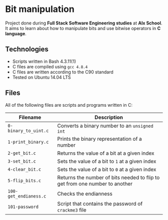 # Bit manipulation

Project done during **Full Stack Software Engineering studies** at **Alx School**. It aims to learn about how to manipulate bits and use bitwise operators in **C language**.

## Technologies

- Scripts written in Bash 4.3.11(1)
- C files are compiled using `gcc 4.8.4`
- C files are written according to the C90 standard
- Tested on Ubuntu 14.04 LTS

## Files

All of the following files are scripts and programs written in C:

| Filename              | Description                                                                 |
| --------------------- | --------------------------------------------------------------------------- |
| `0-binary_to_uint.c`  | Converts a binary number to an `unsigned int`                               |
| `1-print_binary.c`    | Prints the binary representation of a number                                |
| `2-get_bit.c`         | Returns the value of a bit at a given index                                 |
| `3-set_bit.c`         | Sets the value of a bit to `1` at a given index                             |
| `4-clear_bit.c`       | Sets the value of a bit to `0` at a given index                             |
| `5-flip_bits.c`       | Returns the number of bits needed to flip to get from one number to another |
| `100-get_endianess.c` | Checks the endianness                                                       |
| `101-password`        | Script that contains the password of `crackme3` file                        |
